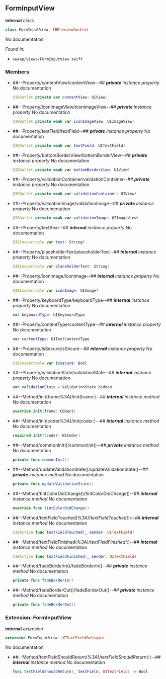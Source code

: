 ## FormInputView

**internal** *class*

```swift
class FormInputView: IBPreviewControl
```

No documentation



*Found in:*

* `swaap/Views/FormInputView.swift`


### Members



* ##--Property/contentView/contentView--##
	***private*** *instance property*
	No documentation
	```swift
	@IBOutlet private var contentView: UIView!
	```

* ##--Property/iconImageView/iconImageView--##
	***private*** *instance property*
	No documentation
	```swift
	@IBOutlet private weak var iconImageView: UIImageView!
	```

* ##--Property/textField/textField--##
	***private*** *instance property*
	No documentation
	```swift
	@IBOutlet private weak var textField: UITextField!
	```

* ##--Property/bottomBorderView/bottomBorderView--##
	***private*** *instance property*
	No documentation
	```swift
	@IBOutlet private weak var bottomBorderView: UIView!
	```

* ##--Property/validationContainer/validationContainer--##
	***private*** *instance property*
	No documentation
	```swift
	@IBOutlet private weak var validationContainer: UIView!
	```

* ##--Property/validationImage/validationImage--##
	***private*** *instance property*
	No documentation
	```swift
	@IBOutlet private weak var validationImage: UIImageView!
	```

* ##--Property/text/text--##
	***internal*** *instance property*
	No documentation
	```swift
	@IBInspectable var text: String?
	```

* ##--Property/placeholderText/placeholderText--##
	***internal*** *instance property*
	No documentation
	```swift
	@IBInspectable var placeholderText: String?
	```

* ##--Property/iconImage/iconImage--##
	***internal*** *instance property*
	No documentation
	```swift
	@IBInspectable var iconImage: UIImage?
	```

* ##--Property/keyboardType/keyboardType--##
	***internal*** *instance property*
	No documentation
	```swift
	var keyboardType: UIKeyboardType
	```

* ##--Property/contentType/contentType--##
	***internal*** *instance property*
	No documentation
	```swift
	var contentType: UITextContentType
	```

* ##--Property/isSecure/isSecure--##
	***internal*** *instance property*
	No documentation
	```swift
	@IBInspectable var isSecure: Bool
	```

* ##--Property/validationState/validationState--##
	***internal*** *instance property*
	No documentation
	```swift
	var validationState = ValidationState.hidden
	```

* ##--Method/init(frame%3A)/init(frame:)--##
	***internal*** *instance method*
	No documentation
	```swift
	override init(frame: CGRect)
	```

* ##--Method/init(coder%3A)/init(coder:)--##
	***internal*** *instance method*
	No documentation
	```swift
	required init?(coder: NSCoder)
	```

* ##--Method/commonInit()/commonInit()--##
	***private*** *instance method*
	No documentation
	```swift
	private func commonInit()
	```

* ##--Method/updateValidationState()/updateValidationState()--##
	***private*** *instance method*
	No documentation
	```swift
	private func updateValidationState()
	```

* ##--Method/tintColorDidChange()/tintColorDidChange()--##
	***internal*** *instance method*
	No documentation
	```swift
	override func tintColorDidChange()
	```

* ##--Method/textFieldTouched(_%3A)/textFieldTouched(_:)--##
	***internal*** *instance method*
	No documentation
	```swift
	@IBAction func textFieldTouched(_ sender: UITextField)
	```

* ##--Method/textFieldFinished(_%3A)/textFieldFinished(_:)--##
	***internal*** *instance method*
	No documentation
	```swift
	@IBAction func textFieldFinished(_ sender: UITextField)
	```

* ##--Method/fadeBorderIn()/fadeBorderIn()--##
	***private*** *instance method*
	No documentation
	```swift
	private func fadeBorderIn()
	```

* ##--Method/fadeBorderOut()/fadeBorderOut()--##
	***private*** *instance method*
	No documentation
	```swift
	private func fadeBorderOut()
	```

### Extension: FormInputView

**internal** *extension*

```swift
extension FormInputView: UITextFieldDelegate
```

No documentation




* ##--Method/textFieldShouldReturn(_%3A)/textFieldShouldReturn(_:)--##
	***internal*** *instance method*
	No documentation
	```swift
	func textFieldShouldReturn(_ textField: UITextField) -> Bool
	```


